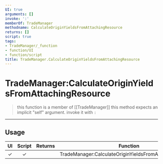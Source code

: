 ```yaml
---
UI: true
arguments: []
invoke: ':'
memberOf: TradeManager
methodname: CalculateOriginYieldsFromAttachingResource
returns: []
script: true
tags:
- TradeManager/_function
- function/UI
- function/script
title: TradeManager.CalculateOriginYieldsFromAttachingResource
---
```

# TradeManager:CalculateOriginYieldsFromAttachingResource
> this function is a member of [[TradeManager]]
> this method expects an implicit "self" argument. invoke it with `:`
-----
## Usage
|  UI | Script | Returns | Function | Arguments |
|:---:|:------:|-------:|:--------:|:---------|
|✓|✓||TradeManager:CalculateOriginYieldsFromAttachingResource||
